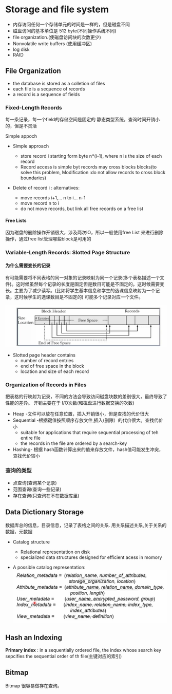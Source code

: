 # Storage and file system 

* 内存访问任何一个存储单元的时间是一样的，但是磁盘不同
* 磁盘访问的基本单位是 512 byte(不同操作系统不同)
* file organization.(使磁盘访问块的次数更少)
* Nonvolatile write buffers (使用缓冲区)
* log disk
* RAID

## File Organization 

* the database is stored as a colletion of files
* each file is a sequence of records
* a record is a sequence of fields

### Fixed-Length Records

每一条记录，每一个field的存储空间是固定的
静态类型系统，查询时间开销小的，但是不灵活

Simple appoch 

* Simple approach
  * store record i starting form byte n*(i-1), where n is the size of each record
  * Record access is simple byt records may cross blocks blocks(to solve this problem, Modification :do not allow records to cross block boundaries) 

* Delete of record i :
alternatives:
  * move records i+1,... n to i... n-1
  * move record n to i
  * do not move records, but link all free records on a free list

#### Free Lists

因为磁盘的删除操作开销很大，涉及两次IO，所以一般使用free List 来进行删除操作，通过free list管理哪些block是可用的

### Variable-Length Records: Slotted Page Structure

#### 为什么需要变长的记录

有可能需要将不同表格的同一对象的记录映射为同一个记录(多个表格描述一个文件)。这时候虽然每个记录的长度是固定但是数目可能是不固定的。这时候需要变长。主要为了减少读写。(比如将学生基本信息和学生的选课信息映射为一个记录，这时候学生的选课数目是不固定的)
可能多个记录对应一个文件。

![figure1](./resources/1.jpg)

* Slotted page header contains
  * number of record entries
  * end of free space in the block
  * location and size of each record

### Organization of Records in Files

把表格的行映射为记录，不同的方法会导致访问磁盘块数的差别很大，最终导致了性能的差异。
开销主要在于 I/O次数(和磁盘进行数据交换的次数)

* Heap -文件可以放在任意位置，插入开销很小，但是查找的代价很大
* Sequential -根据键值按照顺序存放文件,插入(删除）的代价很大。查找代价小
  * suitable for applications that require sequential processing of teh entire file 
  * the records in the file are ordered by a search-key 
* Hashing- 根据 hash函数计算出来的值来存放文件，hash值可能发生冲突，查找代价较小


### 查询的类型

* 点查询(查询某个记录)
* 范围查询(查询一些记录)
* 存在查询(只查询在不在数据库里)

## Data Dictionary Storage 

数据库总的信息，目录信息，记录了表格之间的关系.
用关系描述关系,关于关系的数据，元数据

* Catalog structure
  
  * Relational representation on disk 
  * specialized data structures designed for efficient acess in momory 

* A possible catalog representation:
![figure1](./resources/2.jpg)

## Hash an Indexing

**Primary index** : in a sequentially ordered file, the index whose search key sepcifies the  sequential order of th file(主键对应的索引)

## Bitmap

Bitmap 很容易做存在查询。